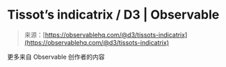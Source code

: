 <!--yml

category: 未分类

日期：2024-05-27 14:34:21

-->

# Tissot’s indicatrix / D3 | Observable

> 来源：[https://observablehq.com/@d3/tissots-indicatrix](https://observablehq.com/@d3/tissots-indicatrix)

更多来自 Observable 创作者的内容
